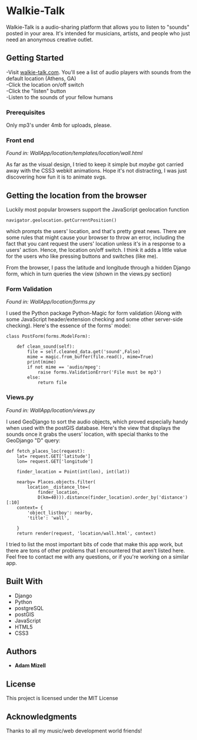 # Walkie-Talk

Walkie-Talk is a audio-sharing platform that allows you to listen to "sounds" posted in your area. It's intended for musicians, artists, and people who just need an anonymous creative outlet.

## Getting Started

-Visit <a href="https://walkie-talk.com">walkie-talk.com</a>. You'll see a list of audio players with sounds from the default location (Athens, GA)</br>
-Click the location on/off switch</br>
-Click the "listen" button</br>
-Listen to the sounds of your fellow humans</br>

### Prerequisites

Only mp3's under 4mb for uploads, please.

### Front end
<i>Found in: WallApp/location/templates/location/wall.html</i>

As far as the visual design, I tried to keep it simple but <i>maybe</i> got carried away with the CSS3 webkit animations. Hope it's not distracting, I was just discovering how fun it is to animate svgs.


## Getting the location from the browser
Luckily most popular browsers support the JavaScript geolocation function
```
navigator.geolocation.getCurrentPosition()
```
which prompts the users' location, and that's pretty great news. There are some rules that might cause your browser to throw an error, including the fact that you cant request the users' location unless it's in a response to a users' action. Hence, the location on/off switch. I think it adds a little value for the users who like pressing buttons and switches (like me).

From the browser, I pass the latitude and longitude through a hidden Django form, which in turn queries the view (shown in the views.py section)

### Form Validation
<i>Found in: WallApp/location/forms.py</i>

I used the Python package Python-Magic for form validation (Along with some JavaScript header/extension checking and some other server-side checking). Here's the essence of the forms' model:

```
class PostForm(forms.ModelForm):

	def clean_sound(self):
		file = self.cleaned_data.get('sound',False)
		mime = magic.from_buffer(file.read(), mime=True)
		print(mime)
		if not mime == 'audio/mpeg':
			raise forms.ValidationError('File must be mp3')
		else:
			return file
```

### Views.py
<i>Found in: WallApp/location/views.py</i>

I used GeoDjango to sort the audio objects, which proved especially handy when used with the postGIS database. Here's the view that displays the sounds once it grabs the users' location, with special thanks to the GeoDjango "D" query:
```
def fetch_places_loc(request):
	lat= request.GET['latitude']
	lon= request.GET['longitude']
	
	finder_location = Point(int(lon), int(lat))
	
	nearby= Places.objects.filter(
		location__distance_lte=(
			finder_location,
			D(km=40))).distance(finder_location).order_by('distance')[:10]
	context= {
		'object_listboy': nearby,
		'title': 'wall',

	}
	return render(request, 'location/wall.html', context)
```


I tried to list the most important bits of code that make this app work, but there are tons of other problems that I encountered that aren't listed here. Feel free to contact me with any questions, or if you're working on a similar app.

## Built With

* Django
* Python
* postgreSQL
* postGIS
* JavaScript
* HTML5
* CSS3


## Authors

* **Adam Mizell**

## License

This project is licensed under the MIT License 

## Acknowledgments
 Thanks to all my music/web development world friends!


